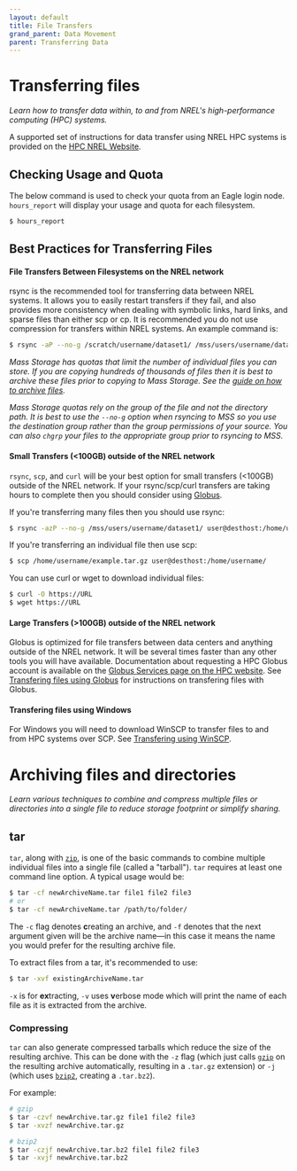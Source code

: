 ```yaml
---
layout: default
title: File Transfers
grand_parent: Data Movement
parent: Transferring Data
---
```


# Transferring files

*Learn how to transfer data within, to and from NREL's high-performance computing (HPC) systems.*

A supported set of instructions for data transfer using NREL HPC systems is provided on the [HPC NREL Website](https://www.nrel.gov/hpc/data-storage-transfer.html).

## Checking Usage and Quota
The below command is used to check your quota from an Eagle login node.  `hours_report` will display your usage and quota for each filesystem.

```bash
$ hours_report
```

## Best Practices for Transferring Files

#### File Transfers Between Filesystems on the NREL network

rsync is the recommended tool for transferring data between NREL systems. It allows you to easily restart transfers if they fail, and also provides more consistency when dealing with symbolic links, hard links, and sparse files than either scp or cp. It is recommended you do not use compression for transfers within NREL systems. An example command is:

```bash
$ rsync -aP --no-g /scratch/username/dataset1/ /mss/users/username/dataset1/
```

*Mass Storage has quotas that limit the number of individual files you can store. If you are copying hundreds of thousands of files then it is best to archive these files prior to copying to Mass Storage. See the [guide on how to archive files](#archiving-files-and-directories).*

*Mass Storage quotas rely on the group of the file and not the directory path. It is best to use the `--no-g` option when rsyncing to MSS so you use the destination group rather than the group permissions of your source.  You can also `chgrp` your files to the appropriate group prior to rsyncing to MSS.*

#### Small Transfers (<100GB) outside of the NREL network
`rsync`, `scp`, and `curl` will be your best option for small transfers (<100GB) outside of the NREL network. If your rsync/scp/curl transfers are taking hours to complete then you should consider using [Globus](globus.md).

If you're transferring many files then you should use rsync:

```bash
$ rsync -azP --no-g /mss/users/username/dataset1/ user@desthost:/home/username/dataset1/
```

If you're transferring an individual file then use scp:

```bash
$ scp /home/username/example.tar.gz user@desthost:/home/username/
```

You can use curl or wget to download individual files:
```bash
$ curl -O https://URL
$ wget https://URL
```

#### Large Transfers (>100GB) outside of the NREL network

Globus is optimized for file transfers between data centers and anything outside of the NREL network. It will be several times faster than any other tools you will have available. Documentation about requesting a HPC Globus account is available on the [Globus Services page on the HPC website](https://www.nrel.gov/hpc/globus-file-transfer.html).  See [Transfering files using Globus](globus.md) for instructions on transfering files with Globus.

#### Transfering files using Windows
For Windows you will need to download WinSCP to transfer files to and from HPC systems over SCP. See [Transfering using WinSCP](https://www.nrel.gov/hpc/winscp-file-transfer.html).


# Archiving files and directories

*Learn various techniques to combine and compress multiple files or directories into a single file to reduce storage footprint or simplify sharing.*

## tar

`tar`, along with [`zip`](#zip), is one of the basic commands to combine multiple individual files into a single file (called a "tarball"). `tar` requires at least one command line option. A typical usage would be:
```bash
$ tar -cf newArchiveName.tar file1 file2 file3
# or
$ tar -cf newArchiveName.tar /path/to/folder/
```

The `-c` flag denotes **c**reating an archive, and `-f` denotes that the next argument given will be the archive name&mdash;in this case it means the name you would prefer for the resulting archive file. 

To extract files from a tar, it's recommended to use:
```bash
$ tar -xvf existingArchiveName.tar
```
`-x` is for **ex**tracting, `-v` uses **v**erbose mode which will print the name of each file as it is extracted from the archive.

### Compressing

`tar` can also generate compressed tarballs which reduce the size of the resulting archive. This can be done with the `-z` flag (which just calls [`gzip`](#gzip) on the resulting archive automatically, resulting in a `.tar.gz` extension) or `-j` (which uses [`bzip2`](#bzip2), creating a `.tar.bz2`).

For example:

```bash
# gzip
$ tar -czvf newArchive.tar.gz file1 file2 file3
$ tar -xvzf newArchive.tar.gz

# bzip2
$ tar -czjf newArchive.tar.bz2 file1 file2 file3
$ tar -xvjf newArchive.tar.bz2
```